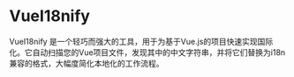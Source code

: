 # VueI18nify
VueI18nify 是一个轻巧而强大的工具，用于为基于Vue.js的项目快速实现国际化。它自动扫描您的Vue项目文件，发现其中的中文字符串，并将它们替换为i18n兼容的格式，大幅度简化本地化的工作流程。
